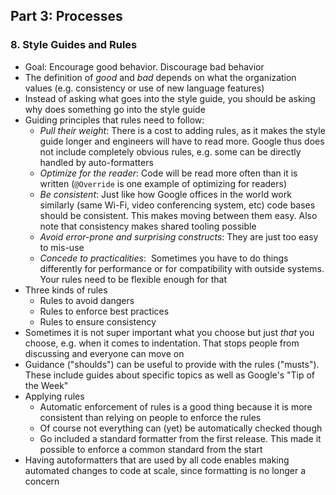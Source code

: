 ## Part 3: Processes

### 8. Style Guides and Rules

- Goal: Encourage good behavior. Discourage bad behavior
- The definition of *good* and *bad* depends on what the organization values (e.g. consistency or use of new language features)
- Instead of asking what goes into the style guide, you should be asking why does something go into the style guide
- Guiding principles that rules need to follow:
	- *Pull their weight*: There is a cost to adding rules, as it makes the style guide longer and engineers will have to read more. Google thus does not include completely obvious rules, e.g. some can be directly handled by auto-formatters
	- *Optimize for the reader*: Code will be read more often than it is written (`@Override` is one example of optimizing for readers)
	- *Be consistent*: Just like how Google offices in the world work similarly (same Wi-Fi, video conferencing system, etc) code bases should be consistent. This makes moving between them easy. Also note that consistency makes shared tooling possible
	- *Avoid error-prone and surprising constructs*: They are just too easy to mis-use
	- *Concede to practicalities*:  Sometimes you have to do things differently for performance or for compatibility with outside systems. Your rules need to be flexible enough for that
- Three kinds of rules
	- Rules to avoid dangers
	- Rules to enforce best practices
	- Rules to ensure consistency
- Sometimes it is not super important what you choose but just *that* you choose, e.g. when it comes to indentation. That stops people from discussing and everyone can move on
- Guidance ("shoulds") can be useful to provide with the rules ("musts"). These include guides about specific topics as well as Google's "Tip of the Week"
- Applying rules
	- Automatic enforcement of rules is a good thing because it is more consistent than relying on people to enforce the rules
	- Of course not everything can (yet) be automatically checked though
	- Go included a standard formatter from the first release. This made it possible to enforce a common standard from the start
- Having autoformatters that are used by all code enables making automated changes to code at scale, since formatting is no longer a concern
